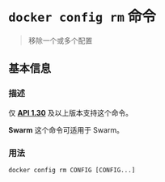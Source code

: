 # `docker config rm` 命令

> 移除一个或多个配置

## 基本信息

### 描述

仅 [**API 1.30**](https://docs.docker.com/engine/api/v1.30/) 及以上版本支持这个命令。

**Swarm** 这个命令可适用于 Swarm。

### 用法

```
docker config rm CONFIG [CONFIG...]
```
